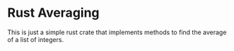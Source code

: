 # Rust Averaging

This is just a simple rust crate that implements methods to find the average of a list of integers.
